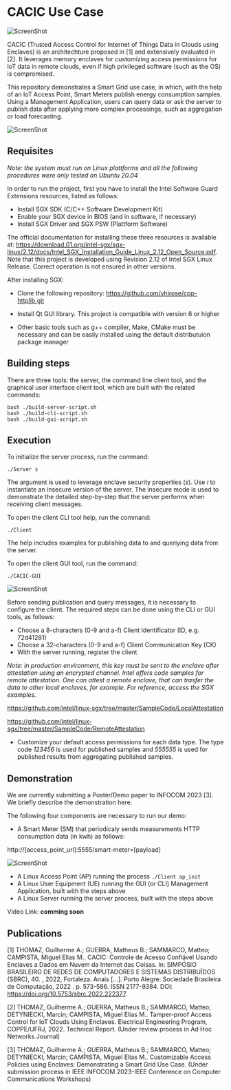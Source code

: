 # CACIC Use Case

![ScreenShot](docs-resources/logo_cacic.png?raw=true)

CACIC (Trusted Access Control for Internet of Things Data in Clouds using Enclaves) is an architechture proposed in [1] and extensively evaluated in [2]. It leverages memory enclaves for customizing access permissions for IoT data in remote clouds, even if high privileged software (such as the OS) is compromised.

This repository demonstrates a Smart Grid use case, in which, with the help of an  IoT Access Point, Smart Meters publish energy consumption samples. Using a Management Application, users can query data or ask the server to publish data after applying more complex processings, such as aggregation or load forecasting.

![ScreenShot](docs-resources/arquitecture.png?raw=true)

## Requisites

_Note: the system must run on Linux plattforms and all the following procedures were only tested on Ubuntu 20.04_

In order to run the project, first you have to install the Intel Software Guard Extensions resources, listed as follows:

* Install SGX SDK (C/C++ Software Development Kit)
* Enable your SGX device in BIOS (and in software, if necessary)
* Install SGX Driver and SGX PSW (Plattform Software)

The official documentation for installing these three resources is available at: https://download.01.org/intel-sgx/sgx-linux/2.12/docs/Intel_SGX_Installation_Guide_Linux_2.12_Open_Source.pdf. Note that this project is developed using Revision 2.12 of Intel SGX Linux Release. Correct operation is not ensured in other versions.

After installing SGX:

* Clone the following repository: https://github.com/yhirose/cpp-httplib.git
* Install Qt GUI library. This project is compatible with version 6 or higher 

* Other basic tools such as g++ compiler, Make, CMake must be necessary and can be easily installed using the default distributuion package manager

## Building steps

There are three tools: the server, the command line client tool, and the graphical user interface client tool, which are built with the related commands:
```
bash ./build-server-script.sh
bash ./build-cli-script.sh
bash ./build-gui-script.sh
```

## Execution

To initialize the server process, run the command:
```
./Server s
```
The argument is used to leverage enclave security properties (*s*). Use *i* to instantiate an insecure version of the server. The insecure mode is used to demonstrate the detailed step-by-step that the server performs when receiving client messages.

To open the client CLI tool help, run the command:
```
./Client
```
The help includes examples for publishing data to and queriying data from the server. 

To open the client GUI tool, run the command:
```
./CACIC-GUI
```
![ScreenShot](docs-resources/app_windows_example.png?raw=true)

Before sending publication and query messages, it is necessary to configure the client. The required steps can be done using the CLI or GUI tools, as follows:

* Choose a 8-characters (0-9 and a-f) Client Identificator (ID, e.g. 72d41281)
* Choose a 32-characters (0-9 and a-f) Client Communication Key (CK)
* With the server running, register the client

_Note: in production environment, this key must be sent to the enclave after attestation using an encrypted channel. Intel offers code samples for remote attestation. One can attest a remote enclave, that can trasfer the data to other local enclaves, for example. For reference, access the SGX examples._

https://github.com/intel/linux-sgx/tree/master/SampleCode/LocalAttestation

https://github.com/intel/linux-sgx/tree/master/SampleCode/RemoteAttestation

* Customize your default access permissions for each data type. The type code *123456* is used for published samples and *555555* is used for published results from aggregating published samples.  

## Demonstration

We are currently submitting a Poster/Demo paper to INFOCOM 2023 [3]. We briefly describe the demonstration here.

The following four components are necessary to run our demo:

* A Smart Meter (SM) that periodicaly sends measurements HTTP consumption data (in kwh) as follows:

http://[access_point_url]:5555/smart-meter=[payload]

![ScreenShot](docs-resources/smart_meter.jpg?raw=true)

* A Linux Access Point (AP) running the process ```./Client ap_init```
* A Linux User Equipment (UE) running the GUI (or CLI) Management Application, built with the steps above
* A Linux Server running the server process, built with the steps above

Video Link: **comming soon**

## Publications

[1] THOMAZ, Guilherme A.; GUERRA, Matheus B.; SAMMARCO, Matteo; CAMPISTA, Miguel Elias M.. CACIC: Controle de Acesso Confiável Usando Enclaves a Dados em Nuvem da Internet das Coisas. In: SIMPÓSIO BRASILEIRO DE REDES DE COMPUTADORES E SISTEMAS DISTRIBUÍDOS (SBRC), 40. , 2022, Fortaleza. Anais [...]. Porto Alegre: Sociedade Brasileira de Computação, 2022 . p. 573-586. ISSN 2177-9384. DOI: https://doi.org/10.5753/sbrc.2022.222377.

[2] THOMAZ, Guilherme A.; GUERRA, Matheus B.; SAMMARCO, Matteo; DETYNIECKI, Marcin; CAMPISTA, Miguel Elias M..  Tamper-proof Access Control for IoT Clouds Using Enclaves. Electrical Engineering Program, COPPE/UFRJ,  2022. Technical Report. (Under review process in Ad Hoc Networks Journal)

[3] THOMAZ, Guilherme A.; GUERRA, Matheus B.; SAMMARCO, Matteo; DETYNIECKI, Marcin; CAMPISTA, Miguel Elias M..  Customizable Access Policies using Enclaves: Demonstrating a Smart Grid Use Case. (Under submission process in IEEE INFOCOM 2023-IEEE Conference on Computer Communications Workshops)